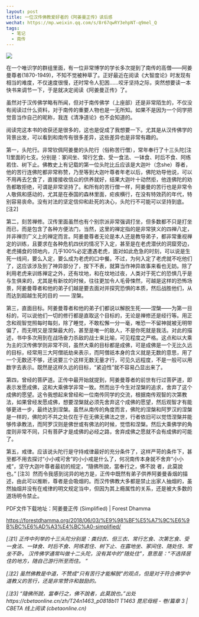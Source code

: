 ```yaml
---
layout: post
title: 一位汉传佛教爱好者的《阿姜曼正传》读后感
wechat: https://mp.weixin.qq.com/s/8r67qwRY3ehpNT-q9mel_Q
tags:
  - 笔记
  - 南传
---
```


![](../images/2022-05-07-12-34-19.png)

在一个唯识学的群组里面，有一位非常博学的学长多次提到了南传的高僧——阿姜曼尊者(1870-1949)，不知不觉被种草了。正好最近在阅读《大智度论》时发现有相当的难度，不仅速度很慢，还时常令人犯困……咬牙坚持之际，突然想要读一本快书来调节一下，于是就决定阅读《阿姜曼正传》了。  

虽然对于汉传佛学略有所闻，但对于南传佛学（上座部）还是非常陌生的，不仅没有阅读过什么资料，对于南传的重要人物也是一无所知。如果不是因为一个同学把觉音当作自己的昵称，我连《清净道论》也不会知道的。

阅读完这本书的收获还是很多的，这也是促成了我想要一下。尤其是从汉传佛学的背景出发，可以看到和南传有很多差异，这些差异也是非常有趣的。

第一，头陀行。非常钦佩阿姜曼的头陀行（俗称苦行僧），常年奉行了十三头陀[注1]里面的七支。分别是：冢间坐、常行乞食、受一食法、一钵食、时后不食、阿练若住、树下止。佛教史上有记载的第一位头陀比丘应该是大迦叶（念she）尊者，他的苦行连佛陀都非常称赞，乃至等到大迦叶尊者年老以后，佛陀劝导他说，可以不用再去乞食了，直接接收信众的供养就好，结果大迦叶十动然拒，他连佛陀的劝告都敢拒绝，可谓是非常坚持了。和所有的苦行僧一样，阿姜曼的苦行也是非常令人敬佩和感动的，尤其是在泰国的森林里面，疟疾横行，在没有特效药的年代，特别容易丧命。没有对法的坚定信仰和赴死的决心，头陀行不可能可以坚持到底。[注2]

第二，刻苦禅修。汉传里面虽然也有个别宗派非常强调打坐，但多数都不只是打坐而已，而是包含了各种方便法门，当然，这里的禅定指的是非常狭义的四禅八定，并非禅宗广义上的禅定而言。阿姜曼尊者无论是本人还是教导弟子，都非常重视禅定的训练，且要求在各种危机四伏的情况下入定，甚至是在老虎潜伏的洞窟旁边，老虎捕食的领地内，几乎100%必定遭遇老虎，面对如此危急的时刻，可以说是生死一线间，要么入定，要么成为老虎的口中餐。不过，为何入定了老虎就不吃他们了，这应该涉及到了神异部分了，按下不表，就算当作神异故事来看也无妨。除了利用老虎来训练禅定之外，还有坟地，和在坟地过夜，人类对于死亡的恐惧几乎是与生俱来的，尤其是有新坟的时候，往往更加令人毛骨悚然，可越是这样的恐怖场景，阿姜曼尊者和他的弟子们越是要去面对并探究恐惧的本质，然后战胜他们，从而达到超越生死的目的 —— 涅槃。

第三，直面目标。阿姜曼尊者和他的弟子们都说以解脱生死——涅槃——为第一目标的，可以说他们一切的修行都是直取这个目标的，无论是禅修还是经行等。用正念和观智觉照每时每刻，除了睡觉，不敢松懈一分一毫，唯恐一不留神就被无明带偏了，而无明又是涅槃最大的，甚至是唯一的敌人，不是你死就是我活。对此的描述，书中多次用到在战场奋力杀敌的战士来比喻，可见程度之严格。这点和以大乘为主的汉传佛学则非常不同，虽然大乘的目标都是成佛，可是成佛是一个无比久远的目标，经常用三大阿僧祇劫来表示，而阿僧祇本身的含义就是无数的意思，用了一个无数还不够，还说要三个这样无数无量才行，可见久远程度，不是一般可以用数字去表示。既然是这样久远的目标，“紧迫性”就不容易凸显出来了。

第四，曾经的菩萨道。正传中最开始就提到，阿姜曼尊者的前世有行过菩萨道，即表示发愿成佛，这和大乘佛学非常一致。然而出于今生对涅槃的追求，舍弃了这个成佛的愿望。这令我想起来曾经和一位南传同学的交流，根据南传观智的次第教法，如果曾经发愿成佛，想要涅槃就必须先舍弃这个成佛的愿望，然后观智才有能够更进一步，最终达到涅槃。虽然从南传的角度而言，佛陀的涅槃和阿罗汉的涅槃是一样的，佛陀的不共之处仅在于在无佛无佛法之世，行者依旧可以觉悟涅槃并能够传承教法，而阿罗汉则是佛世或有佛法的时候，觉悟和涅槃。然后大乘佛学的角度则非常不同，只有菩萨才是成佛的必经之路，舍弃成佛之愿就不会有成佛的可能了。

第五，戒律。应该说头陀行是守持戒律最好的充分条件了，这样严苛的条件下，甚至都不用去探讨“小小戒可舍”的小小戒是什么了，何况南传本身就不舍弃“小小戒”，坚守大迦叶尊者最初的规定，“隨佛所說，當奉行之，佛不說 者，此莫說也。” [注3]  然而令我感到诧异的地方是，正传中既然有弟子供养阿姜曼香烟的描述，由此可以推断，尊者是会吸烟的。而汉传佛教大多都是禁止出家人抽烟的，虽然抽烟并没有在戒律的明文规定当中，但因为其上瘾属性的关系，还是被大多数的道场明令禁止。

PDF文件下载地址：阿姜曼正传 (Simplified) | Forest Dhamma

https://forestdhamma.org/2018/06/03/%E9%98%BF%E5%A7%9C%E6%9B%BC%E6%AD%A3%E4%BC%A0-simplified/

*[注1] 正传中列举的十三头陀分别是：粪扫衣、但三衣、常行乞食、次第乞食、受一食法、一钵食、时后不食、阿练若住、树下止、在露地坐、冢间住、随处住、常坐不卧。 汉传佛学通常叫做十二头陀，没有其中的“随处住”，意思是：“不选择居住的地方，随自己游行所至而住。 ”*

*[注2] 虽然佛教是中道，不赞成“只有苦行才能解脱”的观点，但是对于符合佛学中道教义的苦行，还是非常赞许和鼓励的。*

*[注3] “隨佛所說，當奉行之，佛不說者，此莫說也。”出处https://cbetaonline.cn/zh/T24n1463_p0818b11 T1463 毘尼母經 - 卷/篇章 3 | CBETA 线上阅读 (cbetaonline.cn)*


